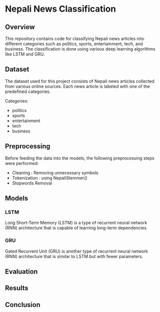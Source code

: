 # Nepali News Classification

## Overview
This repository contains code for classifying Nepali news articles into different categories such as politics, sports, entertainment, tech, and business. The classification is done using various deep learning algorithms like LSTM and GRU.

## Dataset
The dataset used for this project consists of Nepali news articles collected from various online sources. Each news article is labeled with one of the predefined categories.

Categories:
- politics
- sports
- entertainment
- tech
- business

## Preprocessing
Before feeding the data into the models, the following preprocessing steps were performed:
- Cleaning : Removing unnecessary symbols
- Tokenization : using NepaliStemmer()
- Stopwords Removal

## Models
### LSTM
Long Short-Term Memory (LSTM) is a type of recurrent neural network (RNN) architecture that is capable of learning long-term dependencies.

### GRU
Gated Recurrent Unit (GRU) is another type of recurrent neural network (RNN) architecture that is similar to LSTM but with fewer parameters.

## Evaluation

## Results


## Conclusion


